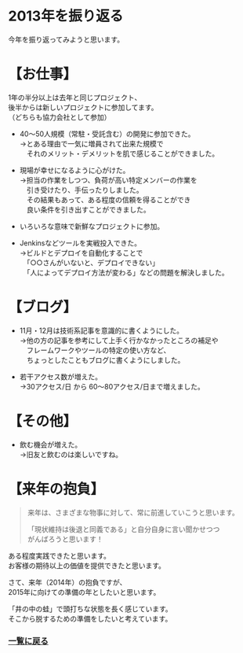 2013年を振り返る
===

今年を振り返ってみようと思います。

# 【お仕事】
1年の半分以上は去年と同じプロジェクト、  
後半からは新しいプロジェクトに参加してます。  
（どちらも協力会社として参加）

* 40～50人規模（常駐・受託含む）の開発に参加できた。  
→とある理由で一気に増員されて出来た規模で  
　それのメリット・デメリットを肌で感じることができました。  

* 現場が幸せになるように心がけた。  
→担当の作業をしつつ、負荷が高い特定メンバーの作業を  
　引き受けたり、手伝ったりしました。  
　その結果もあって、ある程度の信頼を得ることができ  
　良い条件を引き出すことができました。

* いろいろな意味で新鮮なプロジェクトに参加。

* Jenkinsなどツールを実戦投入できた。  
→ビルドとデプロイを自動化することで  
　「○○さんがいないと、デプロイできない」  
　「人によってデプロイ方法が変わる」などの問題を解決しました。

# 【ブログ】
* 11月・12月は技術系記事を意識的に書くようにした。  
→他の方の記事を参考にして上手く行かなかったところの補足や  
　フレームワークやツールの特定の使い方など、  
　ちょっとしたこともブログに書くようにしました。  

* 若干アクセス数が増えた。  
→30アクセス/日 から 60～80アクセス/日まで増えました。

# 【その他】
* 飲む機会が増えた。  
→旧友と飲むのは楽しいですね。

# 【来年の抱負】
>来年は、さまざまな物事に対して、常に前進していこうと思います。
>
> 「現状維持は後退と同義である」と自分自身に言い聞かせつつ  
> がんばろうと思います！

ある程度実践できたと思います。  
お客様の期待以上の価値を提供できたと思います。

さて、来年（2014年）の抱負ですが、  
2015年に向けての準備の年としたいと思います。

「井の中の蛙」で頭打ちな状態を長く感じています。  
そこから脱するための準備をしたいと考えています。

### [一覧に戻る](README.md)
